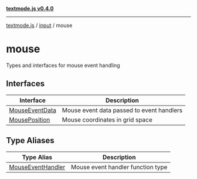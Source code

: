 [**textmode.js v0.4.0**](../../../../../README.md)

***

[textmode.js](../../../../../README.md) / [input](../../README.md) / mouse

# mouse

Types and interfaces for mouse event handling

## Interfaces

| Interface | Description |
| ------ | ------ |
| [MouseEventData](interfaces/MouseEventData.md) | Mouse event data passed to event handlers |
| [MousePosition](interfaces/MousePosition.md) | Mouse coordinates in grid space |

## Type Aliases

| Type Alias | Description |
| ------ | ------ |
| [MouseEventHandler](type-aliases/MouseEventHandler.md) | Mouse event handler function type |
